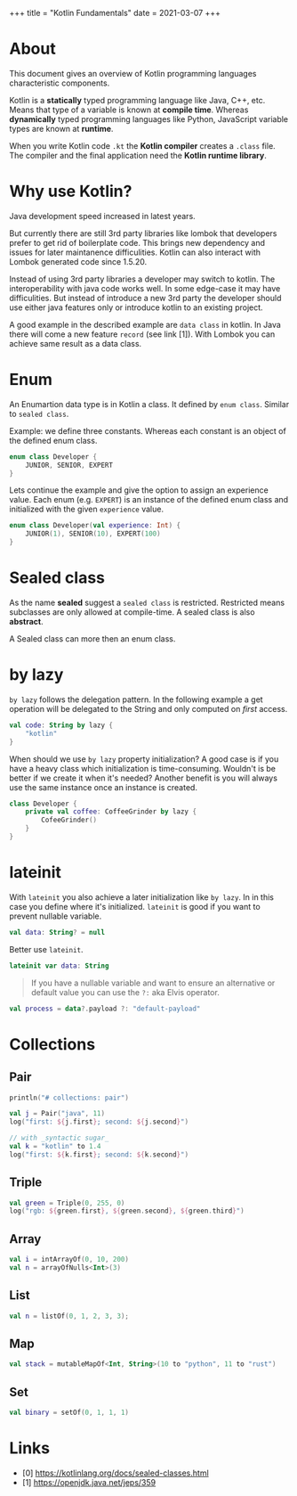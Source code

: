 +++
title = "Kotlin Fundamentals"
date = 2021-03-07
+++

# About
This document gives an overview of Kotlin programming languages characteristic components.

Kotlin is a __statically__ typed programming language like Java, C++, etc. Means that type of a variable is known at __compile time__. Whereas __dynamically__ typed programming languages like Python, JavaScript variable types are known at __runtime__.

When you write Kotlin code `.kt` the __Kotlin compiler__ creates a `.class` file. The compiler and the final application need the __Kotlin runtime library__.

# Why use Kotlin? 
Java development speed increased in latest years.

But currently there are still 3rd party libraries like lombok that developers prefer to get rid of boilerplate code. This brings new dependency and issues for later maintanence difficulities. Kotlin can also interact with Lombok generated code since 1.5.20.

Instead of using 3rd party libraries a developer may switch to kotlin. The interoperability with java code works well. In some edge-case it may have difficulities. But instead of introduce a new 3rd party the developer should use either java features only or introduce kotlin to an existing project.

A good example in the described example are `data class` in kotlin. In Java there will come a new feature `record`  (see link [1]). With Lombok you can achieve same result as a data class.

# Enum
An Enumartion data type is in Kotlin a class. It defined by `enum class`. Similar to `sealed class`.

Example: we define three constants. Whereas each constant is an object of the defined enum class.
```kt
enum class Developer {
    JUNIOR, SENIOR, EXPERT
}
```
Lets continue the example and give the option to assign an experience value. Each enum (e.g. `EXPERT`) is an instance of the defined enum class and initialized with the given `experience` value.
```kt
enum class Developer(val experience: Int) {
    JUNIOR(1), SENIOR(10), EXPERT(100)
}
```

# Sealed class
As the name __sealed__ suggest a `sealed class` is restricted. Restricted means subclasses are only allowed at compile-time. A sealed class is also __abstract__. 

A Sealed class can more then an enum class.

# by lazy
`by lazy` follows the delegation pattern. In the following example a get operation will be delegated to the String and only computed on _first_ access.
```kt
val code: String by lazy {
	"kotlin"
}
```

When should we use `by lazy` property initialization?
A good case is if you have a heavy class which initialization is time-consuming. Wouldn't is be better if we create it when it's needed? Another benefit is you will always use the same instance once an instance is created.
```kt
class Developer {
	private val coffee: CoffeeGrinder by lazy {
		CofeeGrinder()
	}
}
```

# lateinit
With `lateinit` you also achieve a later initialization like `by lazy`. In in this case you define where it's initialized. 
`lateinit` is good if you want to prevent nullable variable.
```kt
val data: String? = null
```

Better use `lateinit`.
```kt
lateinit var data: String 
```

> If you have a nullable variable and want to ensure an alternative or default value you can use the `?:` aka Elvis operator.
```kt
val process = data?.payload ?: "default-payload" 
```

# Collections

## Pair
```kt
println("# collections: pair")

val j = Pair("java", 11)
log("first: ${j.first}; second: ${j.second}")

// with _syntactic sugar_
val k = "kotlin" to 1.4
log("first: ${k.first}; second: ${k.second}")
```

## Triple
```kt
val green = Triple(0, 255, 0)
log("rgb: ${green.first}, ${green.second}, ${green.third}")
```

## Array
```kt
val i = intArrayOf(0, 10, 200)
val n = arrayOfNulls<Int>(3)
```

## List
```kt
val n = listOf(0, 1, 2, 3, 3);
```

## Map
```kt
val stack = mutableMapOf<Int, String>(10 to "python", 11 to "rust")
```

## Set
```kt
val binary = setOf(0, 1, 1, 1)
```

# Links
* [0] https://kotlinlang.org/docs/sealed-classes.html
* [1] https://openjdk.java.net/jeps/359
